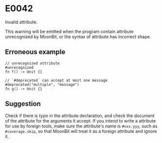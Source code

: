 # E0042

Invalid attribute.

This warning will be emitted when the program contain attribute unrecognized by MoonBit,
or the syntax of attribute has incorrect shape.

## Erroneous example

```moonbit
// unrecognized attribute
#unrecognized
fn f() -> Unit {}

// `#deprecated` can accept at most one message
#deprecated("multiple", "message")
fn g() -> Unit {}
```

## Suggestion

Check if there is typo in the attribute declaration, and check the document of the attribute for the arguments it accept.
If you intend to write a attribute for use by foreign tools,
make sure the attribute's name is `#xxx.yyy`, such as `#coverage.skip`,
so that MoonBit will treat it as a foreign attribute and ignore it.
